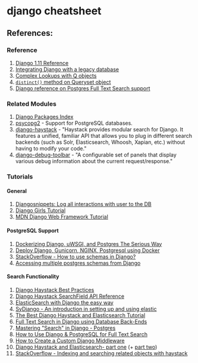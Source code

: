 # django cheatsheet

## References:

### Reference

1. [Django 1.11 Reference](https://docs.djangoproject.com/en/1.11/contents/)
1. [Integrating Django with a legacy database](https://docs.djangoproject.com/en/1.11/howto/legacy-databases/)
1. [Complex Lookups with Q objects](https://docs.djangoproject.com/en/1.11/topics/db/queries/#complex-lookups-with-q-objects)
1. [`distinct()` method on Queryset object](https://docs.djangoproject.com/en/1.11/ref/models/querysets/#django.db.models.query.QuerySet.distinct)
1. [Django reference on Postgres Full Text Search support](https://docs.djangoproject.com/en/1.11/ref/contrib/postgres/search/)

### Related Modules

1. [Django Packages Index](https://djangopackages.org/)
1. [psycopg2](http://initd.org/psycopg/) - Support for PostgreSQL databases.
1. [django-haystack](https://django-haystack.readthedocs.io/en/master/) - "Haystack provides modular search for Django. It features a unified, familiar API that allows you to plug in different search backends (such as Solr, Elasticsearch, Whoosh, Xapian, etc.) without having to modify your code."
1. [django-debug-toolbar](https://github.com/jazzband/django-debug-toolbar) - "A configurable set of panels that display various debug information about the current request/response."

### Tutorials

#### General

1. [Djangosnippets: Log all interactions with user to the DB](https://djangosnippets.org/snippets/2325/)
1. [Django Girls Tutorial](https://tutorial.djangogirls.org/en/)
1. [MDN Django Web Framework Tutorial](https://developer.mozilla.org/en-US/docs/Learn/Server-side/Django)

#### PostgreSQL Support

1. [Dockerizing Django, uWSGI, and Postgres The Serious Way](http://www.eidel.io/2017/07/10/dockerizing-django-uwsgi-postgres/)
1. [Deploy Django, Gunicorn, NGINX, Postgresql using Docker](http://ruddra.com/2016/08/14/docker-django-nginx-postgres/index.html)
1. [StackOverflow - How to use schemas in Django?](http://django-tenant-schemas.readthedocs.io/en/latest/)
1. [Accessing multiple postgres schemas from Django](https://www.amvtek.com/blog/posts/2014/Jun/13/accessing-multiple-postgres-schemas-from-django/)

#### Search Functionality

1. [Django Haystack Best Practices](http://django-haystack.readthedocs.io/en/master/best_practices.html)
1. [Django Haystack SearchField API Reference](http://django-haystack.readthedocs.io/en/master/searchfield_api.html)
1. [ElasticSearch with Django the easy way](https://medium.freecodecamp.org/elasticsearch-with-django-the-easy-way-909375bc16cb?gi=e30b14494a45)
1. [SyDjango - An introduction in setting up and using elastic](http://stuartdines.com/blog/sydjango-an-introduction-in-setting-up-and-using-elastic/)
1. [The Best Django Haystack and Elasticsearch Tutorial](https://techstricks.com/django-haystack-and-elasticsearch-tutorial/)
1. [Full Text Search in Django using Database Back-Ends](https://www.machinalis.com/blog/full-text-search-on-django-with-database-back-ends/)
1. [Mastering "Search" in Django - Postgres](https://django.cowhite.com/blog/mastering-search-in-django-postgres/)
1. [How to Use Django & PostgreSQL for Full Text Search](https://gearheart.io/blog/how-to-use-django-postgresql-for-full-text-search/)
1. [How to Create a Custom Django Middleware](https://simpleisbetterthancomplex.com/tutorial/2016/07/18/how-to-create-a-custom-django-middleware.html)
1. [Django Haystack and Elasticsearch- part one](https://krzysztofzuraw.com/blog/2016/haystack-elasticsearch-part-one.html) (+ [part two](https://krzysztofzuraw.com/blog/2016/haystack-elasticsearch-part-two.html))
1. [StackOverflow - Indexing and searching related objects with haystack](https://stackoverflow.com/questions/44768044/indexing-and-searching-related-objects-with-haystack)
